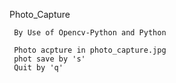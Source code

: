 ﻿Photo_Capture 



     By Use of Opencv-Python and Python 

     Photo acpture in photo_capture.jpg
     phot save by 's'
     Quit by 'q'
     

